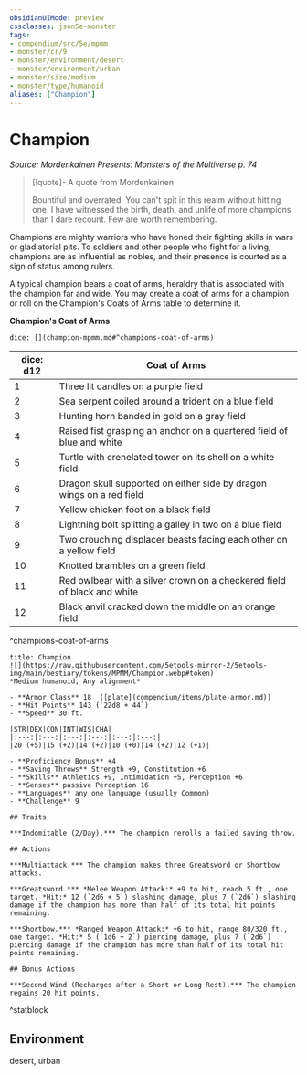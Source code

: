 ```yaml
---
obsidianUIMode: preview
cssclasses: json5e-monster
tags:
- compendium/src/5e/mpmm
- monster/cr/9
- monster/environment/desert
- monster/environment/urban
- monster/size/medium
- monster/type/humanoid
aliases: ["Champion"]
---
```

# Champion
*Source: Mordenkainen Presents: Monsters of the Multiverse p. 74*  

> [!quote]- A quote from Mordenkainen  
> 
> Bountiful and overrated. You can't spit in this realm without hitting one. I have witnessed the birth, death, and unlife of more champions than I dare recount. Few are worth remembering.

Champions are mighty warriors who have honed their fighting skills in wars or gladiatorial pits. To soldiers and other people who fight for a living, champions are as influential as nobles, and their presence is courted as a sign of status among rulers.

A typical champion bears a coat of arms, heraldry that is associated with the champion far and wide. You may create a coat of arms for a champion or roll on the Champion's Coats of Arms table to determine it.

**Champion's Coat of Arms**

`dice: [](champion-mpmm.md#^champions-coat-of-arms)`

| dice: d12 | Coat of Arms |
|-----------|--------------|
| 1 | Three lit candles on a purple field |
| 2 | Sea serpent coiled around a trident on a blue field |
| 3 | Hunting horn banded in gold on a gray field |
| 4 | Raised fist grasping an anchor on a quartered field of blue and white |
| 5 | Turtle with crenelated tower on its shell on a white field |
| 6 | Dragon skull supported on either side by dragon wings on a red field |
| 7 | Yellow chicken foot on a black field |
| 8 | Lightning bolt splitting a galley in two on a blue field |
| 9 | Two crouching displacer beasts facing each other on a yellow field |
| 10 | Knotted brambles on a green field |
| 11 | Red owlbear with a silver crown on a checkered field of black and white |
| 12 | Black anvil cracked down the middle on an orange field |
^champions-coat-of-arms

```ad-statblock
title: Champion
![](https://raw.githubusercontent.com/5etools-mirror-2/5etools-img/main/bestiary/tokens/MPMM/Champion.webp#token)
*Medium humanoid, Any alignment*

- **Armor Class** 18  ([plate](compendium/items/plate-armor.md))
- **Hit Points** 143 (`22d8 + 44`)
- **Speed** 30 ft.

|STR|DEX|CON|INT|WIS|CHA|
|:---:|:---:|:---:|:---:|:---:|:---:|
|20 (+5)|15 (+2)|14 (+2)|10 (+0)|14 (+2)|12 (+1)|

- **Proficiency Bonus** +4
- **Saving Throws** Strength +9, Constitution +6
- **Skills** Athletics +9, Intimidation +5, Perception +6
- **Senses** passive Perception 16
- **Languages** any one language (usually Common)
- **Challenge** 9

## Traits

***Indomitable (2/Day).*** The champion rerolls a failed saving throw.

## Actions

***Multiattack.*** The champion makes three Greatsword or Shortbow attacks.

***Greatsword.*** *Melee Weapon Attack:* +9 to hit, reach 5 ft., one target. *Hit:* 12 (`2d6 + 5`) slashing damage, plus 7 (`2d6`) slashing damage if the champion has more than half of its total hit points remaining.

***Shortbow.*** *Ranged Weapon Attack:* +6 to hit, range 80/320 ft., one target. *Hit:* 5 (`1d6 + 2`) piercing damage, plus 7 (`2d6`) piercing damage if the champion has more than half of its total hit points remaining.

## Bonus Actions

***Second Wind (Recharges after a Short or Long Rest).*** The champion regains 20 hit points.
```
^statblock

## Environment

desert, urban